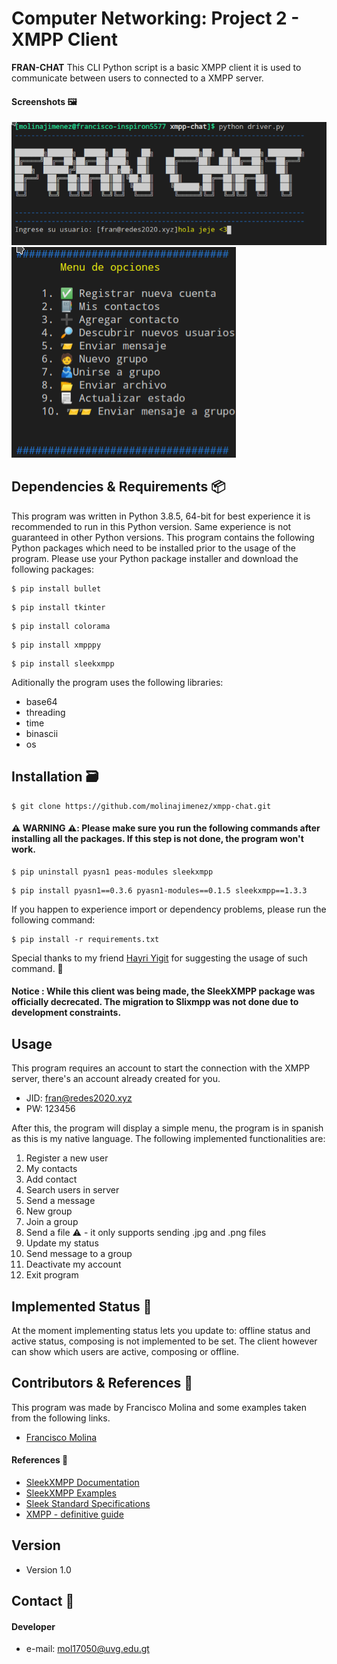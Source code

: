 Computer Networking: Project 2 - XMPP Client
======
**FRAN-CHAT** This CLI Python script is a basic XMPP client it is used to communicate between users to connected to a XMPP server. 

#### Screenshots 🖼
![Login view](screenshots/Screenshot_20200924_135632.png)
![Menu](screenshots/menu.png)

## Dependencies & Requirements 📦
 This program was written in Python 3.8.5, 64-bit for best experience it is recommended to run in this Python version. 
 Same experience is not guaranteed in other Python versions.
 This program contains the following Python packages which need to be installed prior to the usage of the program. 
 Please use your Python package installer and download the following packages: 
 
 ```shell
$ pip install bullet
```
```shell
$ pip install tkinter
```

```shell
$ pip install colorama
```

```shell
$ pip install xmpppy
```

```shell
$ pip install sleekxmpp
```

Aditionally the program uses the following libraries:
* base64
* threading
* time
* binascii
* os


## Installation 🗃️
```shell
$ git clone https://github.com/molinajimenez/xmpp-chat.git
```
#### ⚠️ WARNING ⚠️: Please make sure you run the following commands after installing all the packages. If this step is not done, the program **won't work**.

```shell
$ pip uninstall pyasn1 peas-modules sleekxmpp
```
```shell
$ pip install pyasn1==0.3.6 pyasn1-modules==0.1.5 sleekxmpp==1.3.3
```
If you happen to experience import or dependency problems, please run the following command:
```shell
$ pip install -r requirements.txt
````
Special thanks to my friend [Hayri Yigit](https://github.com/hayriyigit) for suggesting the usage of such command. 🎉
#### **Notice** : While this client was being made, the SleekXMPP package was officially decrecated. The migration to Slixmpp was not done due to development constraints. 
## Usage
This program requires an account to start the connection with the XMPP server, there's an account already created for you.
* JID: fran@redes2020.xyz
* PW: 123456

After this, the program will display a simple menu, the program is in spanish as this is my native language. The following implemented functionalities are:
1. Register a new user
2. My contacts
3. Add contact
4. Search users in server
5. Send a message
6. New group
7. Join a group
8. Send a file ⚠ - it only supports sending .jpg and .png files
9. Update my status
10. Send message to a group 
11. Deactivate my account
12. Exit program

## Implemented Status 🙂
At the moment implementing status lets you update to: offline status and active status, composing is not implemented to be set.
The client however can show which users are active, composing or offline.
## Contributors & References 👤
 This program was made by Francisco Molina and some examples taken from the following links.
* [Francisco Molina ](https://github.com/molinajimenez)

#### References 📘
* [SleekXMPP Documentation](https://sleekxmpp.readthedocs.io/en/latest/index.html)
* [SleekXMPP Examples](https://github.com/fritzy/SleekXMPP/tree/develop/examples)
* [Sleek Standard Specifications](https://xmpp.org/extensions/)
* [XMPP - definitive guide](https://oriolrius.cat/blog/wp-content/uploads/2009/10/Oreilly.XMPP.The.Definitive.Guide.May.2009.pdf)

## Version 
* Version 1.0


## Contact 🙂
#### Developer
* e-mail: mol17050@uvg.edu.gt
